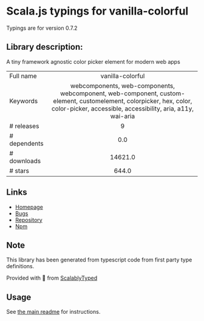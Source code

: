 
# Scala.js typings for vanilla-colorful

Typings are for version 0.7.2

## Library description:
A tiny framework agnostic color picker element for modern web apps

|                    |                 |
| ------------------ | :-------------: |
| Full name          | vanilla-colorful |
| Keywords           | webcomponents, web-components, webcomponent, web-component, custom-element, customelement, colorpicker, hex, color, color-picker, accessible, accessibility, aria, a11y, wai-aria |
| # releases         | 9 |
| # dependents       | 0.0 |
| # downloads        | 14621.0 |
| # stars            | 644.0 |

## Links
- [Homepage](https://web-padawan.github.io/vanilla-colorful/)
- [Bugs](https://github.com/web-padawan/vanilla-colorful/issues)
- [Repository](https://github.com/web-padawan/vanilla-colorful)
- [Npm](https://www.npmjs.com/package/vanilla-colorful)
    


## Note
This library has been generated from typescript code from first party type definitions.

Provided with :purple_heart: from [ScalablyTyped](https://github.com/oyvindberg/ScalablyTyped)

## Usage
See [the main readme](../../readme.md) for instructions.


